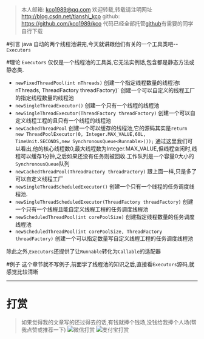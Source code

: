 

>本人邮箱: <kco1989@qq.com>
>欢迎转载,转载请注明网址 <http://blog.csdn.net/tianshi_kco>
>github: <https://github.com/kco1989/kco>
>代码已经全部托管[github](https://github.com/kco1989/kco/blob/master/threadTest)有需要的同学自行下载



#引言
java 自动的两个线程池讲完,今天就讲跟他们有关的一个工具类吧--`Executors`

#理论
`Executors` 仅仅是一个线程池的工具类,它无法实例话,包含都是静态方法或静态类.

* `newFixedThreadPool(int nThreads)` 创建一个指定线程数量的线程池t nThreads, ThreadFactory threadFactory)` 创建一个可以自定义的线程工厂的指定线程数量的线程池
* `newSingleThreadExecutor()` 创建一个只有一个线程的线程池
* `newSingleThreadExecutor(ThreadFactory threadFactory)` 创建一个可以自定义线程工程的且只有一个线程的线程池
* `newCachedThreadPool` 创建一个可以缓存的线程池,它的源码其实是`return new ThreadPoolExecutor(0, Integer.MAX_VALUE,60L, TimeUnit.SECONDS,new SynchronousQueue<Runnable>());` 通过这里我们可以看出,他的核心线程数0,最大线程数为Integer.MAX_VALUE,但线程空闲时,线程可以缓存1分钟,之后如果还没有任务则被回收.工作队列是一个容量0大小的`SynchronousQueue`队列
* `newCachedThreadPool(ThreadFactory threadFactory)` 跟上面一样,只是多了可以自定义线程工厂
* `newSingleThreadScheduledExecutor()` 创建一个只有一个线程的任务调度线程池.
* `newSingleThreadScheduledExecutor(ThreadFactory threadFactory)` 创建一个只有一个线程且能自定义线程工程的任务调度线程池
* `newScheduledThreadPool(int corePoolSize)` 创建指定线程数量的任务调度线程池
* `newScheduledThreadPool(int corePoolSize, ThreadFactory threadFactory)` 创建一个可以指定数量写自定义线程工程的任务调度线程池

除此之外,`Executors`还提供了让`Runnable`转化为`Callable`的适配器

#例子
这个章节就不写例子,前面学了线程池的知识之后,直接看`Executors`源码,就感觉比较清晰

---
# 打赏
>如果觉得我的文章写的还过得去的话,有钱就捧个钱场,没钱给我捧个人场(帮我点赞或推荐一下)
>![微信打赏](http://img.blog.csdn.net/20170508085654037?watermark/2/text/aHR0cDovL2Jsb2cuY3Nkbi5uZXQvdGlhbnNoaV9rY28=/font/5a6L5L2T/fontsize/400/fill/I0JBQkFCMA==/dissolve/70/gravity/SouthEast) 
>![支付宝打赏](http://img.blog.csdn.net/20170508085710334?watermark/2/text/aHR0cDovL2Jsb2cuY3Nkbi5uZXQvdGlhbnNoaV9rY28=/font/5a6L5L2T/fontsize/400/fill/I0JBQkFCMA==/dissolve/70/gravity/SouthEast)